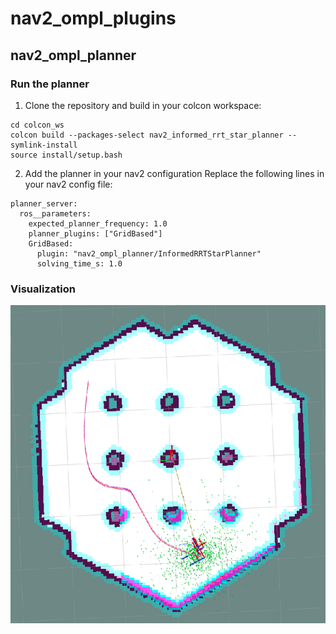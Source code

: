# nav2_ompl_plugins
## nav2_ompl_planner
### Run the planner
1. Clone the repository and build in your colcon workspace:
````
cd colcon_ws
colcon build --packages-select nav2_informed_rrt_star_planner --symlink-install
source install/setup.bash
````

2. Add the planner in your nav2 configuration
Replace the following lines in your nav2 config file:
````
planner_server:
  ros__parameters:
    expected_planner_frequency: 1.0
    planner_plugins: ["GridBased"]
    GridBased:
      plugin: "nav2_ompl_planner/InformedRRTStarPlanner"
      solving_time_s: 1.0
````

### Visualization
<p align="center">
<img src="informed_rrt_star_planner.png"/>
</p>

